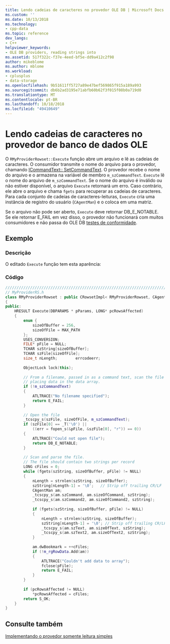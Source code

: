 ```yaml
---
title: Lendo cadeias de caracteres no provedor OLE DB | Microsoft Docs
ms.custom: ''
ms.date: 10/13/2018
ms.technology:
- cpp-data
ms.topic: reference
dev_langs:
- C++
helpviewer_keywords:
- OLE DB providers, reading strings into
ms.assetid: 517f322c-f37e-4eed-bf5e-dd9a412c2f98
author: mikeblome
ms.author: mblome
ms.workload:
- cplusplus
- data-storage
ms.openlocfilehash: 9b51611ff5727a89e47bef569865f915a189a993
ms.sourcegitcommit: db6b2ad3195e71abfb60b62f3f015f08b0a719d0
ms.translationtype: MT
ms.contentlocale: pt-BR
ms.lasthandoff: 10/18/2018
ms.locfileid: "49410649"
---
```

# <a name="reading-strings-into-the-ole-db-provider"></a>Lendo cadeias de caracteres no provedor de banco de dados OLE

O `RMyProviderRowset::Execute` função abre um arquivo e lê as cadeias de caracteres. O consumidor transmite o nome do arquivo para o provedor, chamando [ICommandText:: SetCommandText](/previous-versions/windows/desktop/ms709757). O provedor recebe o nome do arquivo e o armazena na variável de membro `m_szCommandText`. `Execute` lê o nome do arquivo de `m_szCommandText`. Se o nome do arquivo é inválido ou não estiver disponível, o arquivo `Execute` retornará um erro. Caso contrário, ele abre o arquivo e chama `fgets` para recuperar as cadeias de caracteres. Para cada conjunto de cadeias de caracteres-leituras, `Execute` cria uma instância de registro do usuário (`CAgentMan`) e o coloca em uma matriz.  
  
Se o arquivo não pode ser aberto, `Execute` deve retornar DB_E_NOTABLE. Se ele retornar E_FAIL em vez disso, o provedor não funcionará com muitos consumidores e não passa do OLE DB [testes de conformidade](../../data/oledb/testing-your-provider.md).  
  
## <a name="example"></a>Exemplo  
  
### <a name="description"></a>Descrição  

O editado `Execute` função tem esta aparência:  
  
### <a name="code"></a>Código  
  
```cpp
/////////////////////////////////////////////////////////////////////////  
// MyProviderRS.h  
class RMyProviderRowset : public CRowsetImpl< RMyProviderRowset, CAgentMan, CRMyProviderCommand>  
{  
public:  
    HRESULT Execute(DBPARAMS * pParams, LONG* pcRowsAffected)  
    {  
        enum {  
            sizeOfBuffer = 256,  
            sizeOfFile = MAX_PATH  
        };  
        USES_CONVERSION;  
        FILE* pFile = NULL;  
        TCHAR szString[sizeOfBuffer];  
        TCHAR szFile[sizeOfFile];  
        size_t nLength;        errcodeerr;  
  
        ObjectLock lock(this);  
  
        // From a filename, passed in as a command text, scan the file  
        // placing data in the data array.  
        if (!m_szCommandText)  
        {  
            ATLTRACE("No filename specified");  
            return E_FAIL;  
        }  
  
        // Open the file  
        _tcscpy_s(szFile, sizeOfFile, m_szCommandText);  
        if (szFile[0] == _T('\0') ||   
            ((err = fopen_s(&pFile, &szFile[0], "r")) == 0))  
        {  
            ATLTRACE("Could not open file");  
            return DB_E_NOTABLE;  
        }  
  
        // Scan and parse the file.  
        // The file should contain two strings per record  
        LONG cFiles = 0;  
        while (fgets(szString, sizeOfBuffer, pFile) != NULL)  
        {  
            nLength = strnlen(szString, sizeOfBuffer);  
            szString[nLength-1] = '\0';   // Strip off trailing CR/LF  
            CAgentMan am;  
            _tcscpy_s(am.szCommand, am.sizeOfCommand, szString);  
            _tcscpy_s(am.szCommand2, am.sizeOfCommand2, szString);  
  
            if (fgets(szString, sizeOfBuffer, pFile) != NULL)  
            {  
                nLength = strnlen(szString, sizeOfBuffer);  
                szString[nLength-1] = '\0'; // Strip off trailing CR/LF  
                _tcscpy_s(am.szText, am.sizeOfText, szString);  
                _tcscpy_s(am.szText2, am.sizeOfText2, szString);  
            }  
  
            am.dwBookmark = ++cFiles;  
            if (!m_rgRowData.Add(am))  
            {  
                ATLTRACE("Couldn't add data to array");  
                fclose(pFile);  
                return E_FAIL;  
            }  
        }  
  
        if (pcRowsAffected != NULL)  
            *pcRowsAffected = cFiles;  
        return S_OK;  
    }  
}  
```  
  
## <a name="see-also"></a>Consulte também  

[Implementando o provedor somente leitura simples](../../data/oledb/implementing-the-simple-read-only-provider.md)